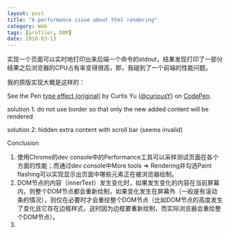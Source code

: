 ```yaml
---
layout: post
title: "A performance issue about html rendering"
category: Web
tags: [profiler, DOM]
date: 2018-03-13
---
```


实现一个页面可以实时地打印出来后端一个命令的stdout，结果发现打印了一部分结果之后浏览器的CPU占有率变得很高，即，我碰到了一个前端的性能问题。

我的原版实现大概是这样的：

<p data-height="265" data-theme-id="0" data-slug-hash="JLGwJr" data-default-tab="js,result" data-user="curiousY" data-embed-version="2" data-pen-title="type effect (original)" data-preview="true" class="codepen">See the Pen <a href="https://codepen.io/curiousY/pen/JLGwJr/">type effect (original)</a> by Curtis Yu (<a href="https://codepen.io/curiousY">@curiousY</a>) on <a href="https://codepen.io">CodePen</a>.</p>
<script async src="https://static.codepen.io/assets/embed/ei.js"></script>

solution 1: do not use border so that only the new added content will be rendered

solution 2: hidden extra content with scroll bar (seems invalid)





Conclusion

1. 使用Chrome的dev console中的Performance工具可以采样测试页面在各个方面的性能；而通过dev console中More tools => Rendering并勾选Paint flashing可以实现显示出页面中哪些元素正在被浏览器绘制。
2. DOM节点的内容（innerText）发生变化时，如果发生变化的内容在当前屏幕内，则整个DOM节点都会重新绘制，如果变化发生在屏幕外（一般是有滚动条的情况），则仅在必要时才会重绘整个DOM节点（比如DOM节点的高度发生了变化且它存在边框样式，这时因为边框要重新绘制，而实际浏览器会重绘整个DOM节点）。
3. ​